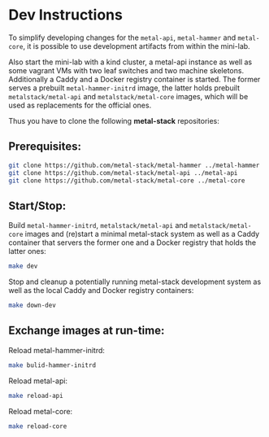 # Dev Instructions

To simplify developing changes for the `metal-api`, `metal-hammer` and `metal-core`, it is possible to use development artifacts from within the mini-lab.

Also start the mini-lab with a kind cluster, a metal-api instance
as well as some vagrant VMs with two leaf switches and two machine skeletons.
Additionally a Caddy and a Docker registry container is started.
The former serves a prebuilt `metal-hammer-initrd` image, the latter holds
prebuilt `metalstack/metal-api` and `metalstack/metal-core` images,
which will be used as replacements for the official ones.

Thus you have to clone the following **metal-stack** repositories:

## Prerequisites:

```bash
git clone https://github.com/metal-stack/metal-hammer ../metal-hammer
git clone https://github.com/metal-stack/metal-api ../metal-api
git clone https://github.com/metal-stack/metal-core ../metal-core
```

## Start/Stop:

Build `metal-hammer-initrd`, `metalstack/metal-api` and `metalstack/metal-core` images and (re)start
a minimal metal-stack system as well as a Caddy container that servers the former one
and a Docker registry that holds the latter ones:

```bash
make dev
```

Stop and cleanup a potentially running metal-stack development system
as well as the local Caddy and Docker registry containers:

```bash
make down-dev
```

## Exchange images at run-time:

Reload metal-hammer-initrd:

```bash
make bulid-hammer-initrd
```

Reload metal-api:

```bash
make reload-api
```

Reload metal-core:

```bash
make reload-core
```
